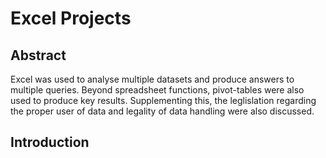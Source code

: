 # Excel Projects 
<!-- Microsoft -->
## Abstract
Excel was used to analyse multiple datasets and produce answers to multiple queries. Beyond spreadsheet functions, pivot-tables were also used to produce key results. Supplementing this, the leglislation regarding the proper user of data and legality of data handling were also discussed.

## Introduction

